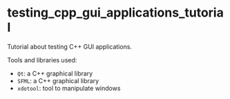 # testing_cpp_gui_applications_tutorial

Tutorial about testing C++ GUI applications.

Tools and libraries used:

  * `Qt`: a C++ graphical library
  * `SFML`: a C++ graphical library
  * `xdotool`: tool to manipulate windows
